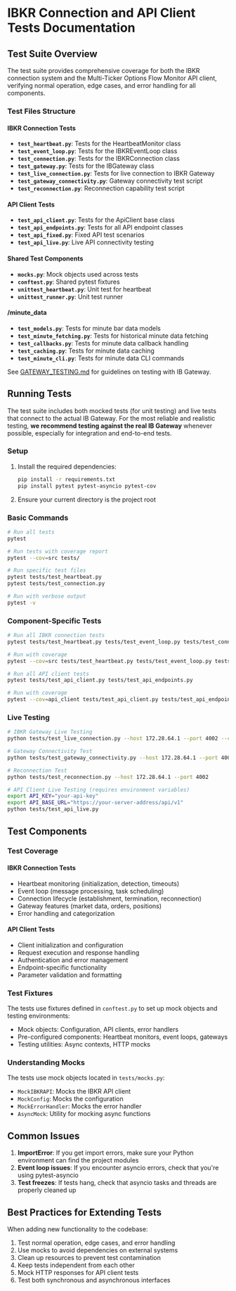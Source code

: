 # IBKR Connection and API Client Tests Documentation

## Test Suite Overview

The test suite provides comprehensive coverage for both the IBKR connection system and the Multi-Ticker Options Flow Monitor API client, verifying normal operation, edge cases, and error handling for all components.

### Test Files Structure

#### IBKR Connection Tests
- **`test_heartbeat.py`**: Tests for the HeartbeatMonitor class
- **`test_event_loop.py`**: Tests for the IBKREventLoop class
- **`test_connection.py`**: Tests for the IBKRConnection class
- **`test_gateway.py`**: Tests for the IBGateway class
- **`test_live_connection.py`**: Tests for live connection to IBKR Gateway
- **`test_gateway_connectivity.py`**: Gateway connectivity test script
- **`test_reconnection.py`**: Reconnection capability test script

#### API Client Tests
- **`test_api_client.py`**: Tests for the ApiClient base class
- **`test_api_endpoints.py`**: Tests for all API endpoint classes
- **`test_api_fixed.py`**: Fixed API test scenarios
- **`test_api_live.py`**: Live API connectivity testing

#### Shared Test Components
- **`mocks.py`**: Mock objects used across tests
- **`conftest.py`**: Shared pytest fixtures
- **`unittest_heartbeat.py`**: Unit test for heartbeat
- **`unittest_runner.py`**: Unit test runner

#### /minute_data
- **`test_models.py`**: Tests for minute bar data models
- **`test_minute_fetching.py`**: Tests for historical minute data fetching
- **`test_callbacks.py`**: Tests for minute data callback handling
- **`test_caching.py`**: Tests for minute data caching
- **`test_minute_cli.py`**: Tests for minute data CLI commands

See [GATEWAY_TESTING.md](GATEWAY_TESTING.md) for guidelines on testing with IB Gateway.

## Running Tests

The test suite includes both mocked tests (for unit testing) and live tests that connect to the actual IB Gateway. For the most reliable and realistic testing, **we recommend testing against the real IB Gateway** whenever possible, especially for integration and end-to-end tests.

### Setup

1. Install the required dependencies:
   ```bash
   pip install -r requirements.txt
   pip install pytest pytest-asyncio pytest-cov
   ```

2. Ensure your current directory is the project root

### Basic Commands

```bash
# Run all tests
pytest

# Run tests with coverage report
pytest --cov=src tests/

# Run specific test files
pytest tests/test_heartbeat.py
pytest tests/test_connection.py

# Run with verbose output
pytest -v
```

### Component-Specific Tests

```bash
# Run all IBKR connection tests
pytest tests/test_heartbeat.py tests/test_event_loop.py tests/test_connection.py tests/test_gateway.py

# Run with coverage
pytest --cov=src tests/test_heartbeat.py tests/test_event_loop.py tests/test_connection.py tests/test_gateway.py

# Run all API client tests
pytest tests/test_api_client.py tests/test_api_endpoints.py

# Run with coverage
pytest --cov=api_client tests/test_api_client.py tests/test_api_endpoints.py
```

### Live Testing

```bash
# IBKR Gateway Live Testing
python tests/test_live_connection.py --host 172.28.64.1 --port 4002 --client-id 1

# Gateway Connectivity Test
python tests/test_gateway_connectivity.py --host 172.28.64.1 --port 4002

# Reconnection Test
python tests/test_reconnection.py --host 172.28.64.1 --port 4002

# API Client Live Testing (requires environment variables)
export API_KEY="your-api-key"
export API_BASE_URL="https://your-server-address/api/v1"
python tests/test_api_live.py
```

## Test Components

### Test Coverage

#### IBKR Connection Tests
- Heartbeat monitoring (initialization, detection, timeouts)
- Event loop (message processing, task scheduling)
- Connection lifecycle (establishment, termination, reconnection)
- Gateway features (market data, orders, positions)
- Error handling and categorization

#### API Client Tests
- Client initialization and configuration
- Request execution and response handling
- Authentication and error management
- Endpoint-specific functionality
- Parameter validation and formatting

### Test Fixtures

The tests use fixtures defined in `conftest.py` to set up mock objects and testing environments:

- Mock objects: Configuration, API clients, error handlers
- Pre-configured components: Heartbeat monitors, event loops, gateways
- Testing utilities: Async contexts, HTTP mocks

### Understanding Mocks

The tests use mock objects located in `tests/mocks.py`:
- `MockIBKRAPI`: Mocks the IBKR API client
- `MockConfig`: Mocks the configuration
- `MockErrorHandler`: Mocks the error handler
- `AsyncMock`: Utility for mocking async functions

## Common Issues

1. **ImportError**: If you get import errors, make sure your Python environment can find the project modules
2. **Event loop issues**: If you encounter asyncio errors, check that you're using pytest-asyncio
3. **Test freezes**: If tests hang, check that asyncio tasks and threads are properly cleaned up

## Best Practices for Extending Tests

When adding new functionality to the codebase:
1. Test normal operation, edge cases, and error handling
2. Use mocks to avoid dependencies on external systems
3. Clean up resources to prevent test contamination
4. Keep tests independent from each other
5. Mock HTTP responses for API client tests
6. Test both synchronous and asynchronous interfaces
